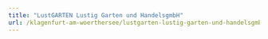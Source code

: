```yaml
---
title: "LustGARTEN Lustig Garten und HandelsgmbH"
url: /klagenfurt-am-woerthersee/lustgarten-lustig-garten-und-handelsgmbh/
---
```

